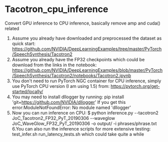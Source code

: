 # Tacotron_cpu_inference
Convert GPU inference to CPU inference, basically remove amp and cuda() related
1. Assume you already have downloaded and preprocessed the dataset as quick start: https://github.com/NVIDIA/DeepLearningExamples/tree/master/PyTorch/SpeechSynthesis/Tacotron2
2. Assume you already have the FP32 checkpoints which could be download from the links in the notebook: https://github.com/NVIDIA/DeepLearningExamples/blob/master/PyTorch/SpeechSynthesis/Tacotron2/notebooks/Tacotron2.ipynb
3. You don't need to run PyTorch NGC container for CPU inference, simply use PyTorch CPU version (I am using 1.5) from: https://pytorch.org/get-started/locally/
4. You may need to install dllogger by running: pip install 'git+https://github.com/NVIDIA/dllogger'   If you get this error:ModuleNotFoundError: No module named 'dllogger'
5. Now you can run inference on CPU: $ python inference.py --tacotron2 JoC_Tacotron2_FP32_PyT_20190306 --waveglow JoC_WaveGlow_FP32_PyT_20190306 -o output/ -i phrases/phrase.txt
6.You can also run the inference scripts for more extensive testing: test_infer.sh run_latency_tests.sh which could take quite a while
